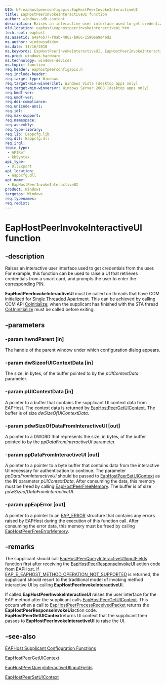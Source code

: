 ```yaml
---
UID: NF:eaphostpeerconfigapis.EapHostPeerInvokeInteractiveUI
title: EapHostPeerInvokeInteractiveUI function
author: windows-sdk-content
description: Raises an interactive user interface used to get credentials from the user.
old-location: eaphost\eaphostpeerinvokeinteractiveui.htm
tech.root: eaphost
ms.assetid: a4a46b77-f8ab-4062-b966-1590ea9e46d2
ms.author: windowssdkdev
ms.date: 11/16/2018
ms.keywords: EapHostPeerInvokeInteractiveUI, EapHostPeerInvokeInteractiveUI function [EAPHost], eaphost.eaphostpeerinvokeinteractiveui, eaphostpeerconfigapis/EapHostPeerInvokeInteractiveUI
ms.prod: windows-hardware
ms.technology: windows-devices
ms.topic: function
req.header: eaphostpeerconfigapis.h
req.include-header: 
req.target-type: Windows
req.target-min-winverclnt: Windows Vista [desktop apps only]
req.target-min-winversvr: Windows Server 2008 [desktop apps only]
req.kmdf-ver: 
req.umdf-ver: 
req.ddi-compliance: 
req.unicode-ansi: 
req.idl: 
req.max-support: 
req.namespace: 
req.assembly: 
req.type-library: 
req.lib: Eappcfg.lib
req.dll: Eappcfg.dll
req.irql: 
topic_type:
 - APIRef
 - kbSyntax
api_type:
 - DllExport
api_location:
 - eappcfg.dll
api_name:
 - EapHostPeerInvokeInteractiveUI
product: Windows
targetos: Windows
req.typenames: 
req.redist: 
---
```


# EapHostPeerInvokeInteractiveUI function


## -description


Raises an interactive user interface used to get credentials from the user. For example, this function can be used to raise a UI that retrieves credentials from a smart card, and prompts the user to enter the corresponding PIN.

<b>EapHostPeerInvokeInteractiveUI</b> must be called on threads that have COM initialized for <a href="Http://go.microsoft.com/fwlink/p/?linkid=83881">Single Threaded Apartment</a>. This can be achieved by calling COM API <a href="_com_CoInitialize">CoInitialize</a>; when the supplicant has finished  with the STA thread <a href="_com_CoUninitialize">CoUninitialize</a> must be called before exiting.


## -parameters




### -param hwndParent [in]

The handle of the parent window under which configuration dialog appears.


### -param dwSizeofUIContextData [in]

The size, in bytes, of the buffer pointed to by the <i>pUIContextData</i> parameter.


### -param pUIContextData [in]

A pointer to a buffer that contains the supplicant UI context data from EAPHost. The context data is returned by  <a href="https://msdn.microsoft.com/47ade6f1-067b-48ab-b4ac-a3d3cf63d809">EapHostPeerGetUIContext</a>. The buffer  is of size <i>dwSizeOfUIContextData</i>.


### -param pdwSizeOfDataFromInteractiveUI [out]

A pointer to a DWORD  that represents the size, in bytes, of the buffer pointed to by the <i>ppDataFromInteractiveUI</i> parameter.


### -param ppDataFromInteractiveUI [out]

A pointer to a pointer to a byte buffer that  contains data from the interactive UI necessary for authentication to continue. The parameter <i>ppDataFromInteractiveUI</i> should be passed to <a href="https://msdn.microsoft.com/f532dd65-d807-4880-9339-ba233e0faa38">EapHostPeerSetUIContext</a> as the IN parameter <i>pUIContextData</i>. After consuming the data, this memory must be freed by calling <a href="https://msdn.microsoft.com/162c796c-b9dc-465a-a1bc-f11d740f3fa0">EapHostPeerFreeMemory</a>. The buffer is of size <i>pdwSizeofDataFromInteractiveUI</i>. 


### -param ppEapError [out]

A pointer to a pointer to an <a href="https://msdn.microsoft.com/6af8cb67-da77-491a-98de-df10b6b7f46d">EAP_ERROR</a> structure that contains any errors raised by EAPHost during  the execution of this function call. After consuming the error data, this memory must be freed by calling <a href="https://msdn.microsoft.com/c80ac625-8202-49a7-813a-62a9e0d15058">EapHostPeerFreeErrorMemory</a>.


## -remarks



The supplicant should call <a href="https://msdn.microsoft.com/facf4ccf-c2e3-435e-8333-8d2c5bbe0186">EapHostPeerQueryInteractiveUIInputFields</a> function first after receiving the <a href="https://msdn.microsoft.com/59bf6e02-90b5-4f9a-9865-b71852c61db9">EapHostPeerResponseInvokeUI</a> action code from EAPHost. If <a href="https://msdn.microsoft.com/081b7a72-abe3-4cbb-9b6c-07bb6717fbfe">EAP_E_EAPHOST_METHOD_OPERATION_NOT_SUPPORTED</a> is returned, the supplicant should resort to the traditional model of invoking method interactive UI by calling <b>EapHostPeerInvokeInteractiveUI</b>. 

If called,<b>EapHostPeerInvokeInteractiveUI</b> raises the user interface for the EAP method after the supplicant calls <a href="https://msdn.microsoft.com/47ade6f1-067b-48ab-b4ac-a3d3cf63d809">EapHostPeerGetUIContext</a>. This occurs when a call to <a href="https://msdn.microsoft.com/7b3bc23d-312d-494d-afd0-ce82d2d5136c">EapHostPeerProcessReceivedPacket</a> 
   returns the <b>EapHostPeerResponseInvokeUi</b>action code. <b>EapHostPeerGetUIContext</b>returns UI context that 
   the supplicant then passes to <b>EapHostPeerInvokeInteractiveUI</b> to raise the UI.




## -see-also




<a href="https://msdn.microsoft.com/92a1df11-10f9-4e55-a7ec-db026aaf5c24">EAPHost Supplicant Configuration Functions</a>



<a href="https://msdn.microsoft.com/47ade6f1-067b-48ab-b4ac-a3d3cf63d809">EapHostPeerGetUIContext</a>



<a href="https://msdn.microsoft.com/facf4ccf-c2e3-435e-8333-8d2c5bbe0186">EapHostPeerQueryInteractiveUIInputFields</a>



<a href="https://msdn.microsoft.com/f532dd65-d807-4880-9339-ba233e0faa38">EapHostPeerSetUIContext</a>
 

 

